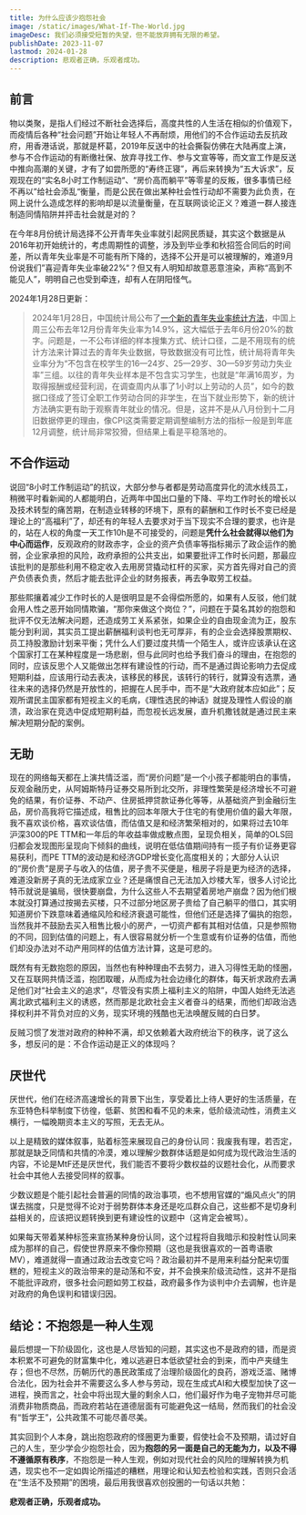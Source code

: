 ```yaml
---
title: 为什么应该少抱怨社会
image: /static/images/What-If-The-World.jpg
imageDesc: 我们必须接受短暂的失望，但不能放弃拥有无限的希望。
publishDate: 2023-11-07
lastmod: 2024-01-28
description: 悲观者正确，乐观者成功。
---
```


## 前言

物以类聚，是指人们经过不断社会选择后，高度共性的人生活在相似的价值观下，而疫情后各种“社会问题”开始让年轻人不再耐烦，用他们的不合作运动去反抗政府，用香港话说，那就是杯葛，2019年反送中的社会撕裂仿佛在大陆再度上演，参与不合作运动的有断缴社保、放弃寻找工作、参与文宣等等，而文宣工作是反送中推向高潮的关键，才有了如尝所愿的“寿终正寝”，再后来转换为“五大诉求”，反观现在的“实名8小时工作制运动“、“房价高而躺平”等零星的反叛，很多事情已经不再以”给社会添乱“衡量，而是公民在做出某种社会性行动却不需要为此负责，在网上说什么造成怎样的影响却是以流量衡量，在互联网谈论正义？难道一群人接连制造同情陷阱并抨击社会就是对的？

在今年8月份统计局选择不公开青年失业率就引起网民质疑，其实这个数据是从2016年初开始统计的，考虑周期性的调整，涉及到毕业季和秋招签合同后的时间差，所以青年失业率是不可能有所下降的，选择不公开是可以被理解的，难道9月份说我们”喜迎青年失业率破22%“？但又有人明知却故意恶意渲染，声称“高到不能见人”，明明自己也受到牵连，却有人在阴阳怪气。

2024年1月28日更新：

> 2024年1月28日，中国统计局公布了[一个新的青年失业率统计方法](https://www.stats.gov.cn/sj/zxfb/202401/t20240117_1946641.html)，中国上周三公布去年12月份青年失业率为14.9%，这大幅低于去年6月份20%的数字。问题是，一不公布详细的样本搜集方式、统计口径，二是不用现有的统计方法来计算过去的青年失业数据，导致数据没有可比性，统计局将青年失业率分为“不包含在校学生的16—24岁、25—29岁、30—59岁劳动力失业率”三组。以往的青年失业样本是不包含实习学生，也就是“年满16周岁，为取得报酬或经营利润，在调查周内从事了1小时以上劳动的人员”，如今的数据口径成了签订全职工作劳动合同的非学生，在当下就业形势下，新的统计方法确实更有助于观察青年就业的情况。但是，这并不是从八月份到十二月旧数据停更的理由，像CPI这类需要定期调整编制方法的指标一般是到年底12月调整，统计局非常狡猾，但结果上看是平稳落地的。

## 不合作运动

说回“8小时工作制运动”的抗议，大部分参与者都是劳动高度异化的流水线员工，稍微平时看新闻的人都能明白，近两年中国出口量的下降、平均工作时长的增长以及技术转型的痛苦期，在制造业转移的环境下，原有的薪酬和工作时长不变已经是理论上的“高福利”了，却还有的年轻人去要求对于当下现实不合理的要求，也许是的，站在人权的角度一天工作10h是不可接受的，问题是**凭什么社会就得以他们为中心而运作**，反观政府的财政赤字，企业的资产负债率等指标揭示了政企运作的脆弱，企业家承担的风险，政府承担的公共支出，如果要批评工作时长问题，那最应该批判的是那些利用不稳定收入去用房贷撬动杠杆的买家，买方首先得对自己的资产负债表负责，然后才能去批评企业的财务报表，再去争取劳工权益。

那些熙攘着减少工作时长的人是很明显是不会得偿所愿的，如果有人反驳，他们就会用人性之恶开始同情欺骗，“那你来做这个岗位？”，问题在于莫名其妙的抱怨和批评不仅无法解决问题，还造成劳工关系紧张，如果企业的自由现金流为正，股东能分到利润，其实员工提出薪酬福利谈判也无可厚非，有的企业会选择股票期权、员工持股激励计划来平衡；凭什么人们要过度共情一个陌生人，或许应该承认在这个国家打工在某种程度是一场悲剧，但与此同时也给予我们奋斗的理由，在抱怨的同时，应该反思个人又能做出怎样有建设性的行动，而不是通过舆论影响力去促成短期利益，应该用行动去表决，该移民的移民，该转行的转行，就算没有选票，通往未来的选择仍然是开放性的，把握在人民手中，而不是“大政府就本应如此”；反观所谓民主国家都有短视主义的毛病，《理性选民的神话》就提及理性人假设的崩溃，政治家在竞选中促成短期利益，而忽视长远发展，直升机撒钱就是通过民主来解决短期分配的案例。

## 无助

现在的网络每天都在上演共情泛滥，而“房价问题”是一个小孩子都能明白的事情，反观金融历史，从阿姆斯特丹证券交易所到北交所，非理性繁荣是经济增长不可避免的结果，有价证券、不动产、住房抵押贷款证券化等等，从基础资产到金融衍生品，房价高我将它描述成，租售比的回本年限大于住宅的有使用价值的最大年限，我不喜欢谈价格，喜欢谈估值，而估值又是和经济繁荣相对的，如果将过去10年沪深300的PE TTM和一年后的年收益率做成散点图，呈现负相关，简单的OLS回归都会发现图形呈现向下倾斜的曲线，说明在低估值期间持有一揽子有价证券更容易获利，而PE TTM的波动是和经济GDP增长变化高度相关的；大部分人认识的“房价贵”是房子与收入的估值，房子贵不买便是，租房子将是更为经济的选择，难道没新房子真的无法成家立业？还是痛恨自己无法加入炒楼大军，很多人讨论比特币就说是骗局，很快要崩盘，为什么这些人不去期望着房地产崩盘？因为他们根本就没打算通过按揭去买楼，只不过部分地区房子贵给了自己躺平的借口，其实明知道房价下跌意味着通缩风险和经济衰退可能性，但他们还是选择了偏执的抱怨，当然我并不鼓励去买入租售比极小的房产，一切资产都有其相对估值，只是参照物的不同，回到估值的问题上，有人很容易就分析一个生意或有价证券的估值，而他们却没办法对不动产用同样的估值方法计算，这是可悲的。

既然有有无数抱怨的原因，当然也有种种理由不去努力，进入习得性无助的怪圈，又在互联网共情泛滥，抱团取暖，从而成为社会边缘化的群体，每天祈求政府去满足他们对“社会主义的追求”，尽管没有实质上福利主义的陷阱，中国人始终无法逃离北欧式福利主义的诱惑，然而那是北欧社会主义者奋斗的结果，而他们却政治选择权利并不背负对应的义务，现实环境的残酷也无法唤醒反贼的白日梦。

反贼习惯了发泄对政府的种种不满，却又依赖着大政府统治下的秩序，说了这么多，想反问的是：不合作运动是正义的体现吗？

## 厌世代

厌世代，他们在经济高速增长的背景下出生，享受着比上待人更好的生活质量，在东亚特色科举制度下彷徨，低薪、贫困和看不见的未来，低阶级流动性，消费主义横行，一幅晚期资本主义的写照，无去无从。

以上是精致的媒体叙事，贴着标签来展现自己的身份认同：我废我有理，若否定，那就是缺乏同情和共情的冷漠，难以理解少数群体话题是如何成为现代政治生活的内容，不论是MtF还是厌世代，我们能否不要将少数权益的议题社会化，从而要求社会中其他人去接受同样的叙事。

少数议题是个能引起社会普遍的同情的政治事项，也不想用官媒的“煽风点火”的阴谋去揣度，只是觉得不论对于弱势群体本身还是吃瓜群众自己，这些都不是切身利益相关的，应该把议题转换到更有建设性的议题中（这肯定会被骂）。

如果每天带着某种标签来宣扬某种身份认同，这个过程将自我暗示和投射性认同来成为那样的自己，假使世界原来不像你预期（这也是我很喜欢的一首粤语歌MV），难道就得一直通过政治去改变它吗？政治最初并不是用来利益分配来切蛋糕的，短视主义的政治带来的是动荡和不安，并不会换来阶级流动性，这并不是指不能批评政府，很多社会问题如劳工权益，政府最多作为谈判中介去调解，也许是对政府的角色误判和错误归因。


## 结论：不抱怨是一种人生观

最后想提一下阶级固化，这也是人尽皆知的问题，其实这也不是政府的错，而是资本积累不可避免的财富集中化，难以逃避日本低欲望社会的到来，而中产夹缝生存；但也不尽然，历朝历代的愚民政策成了治理阶级固化的良药，游戏泛滥、赌博合法化，因为社会并不需要这么多人参与劳动，现在生成式AI和大模型加快了这一进程，换而言之，社会中将出现大量的剩余人口，他们最好作为电子宠物并尽可能消费非物质商品，而政府若站在道德层面有可能避免这一结局，然而我们的社会没有“哲学王”，公共政策不可能尽善尽美。

其实回到个人本身，跳出抱怨政府的怪圈更为重要，假使社会不及预期，请过好自己的人生，至少学会少抱怨社会，因为**抱怨的另一面是自己的无能为力，以及不得不遵循原有秩序**，不抱怨是一种人生观，例如对现代社会的风险的理解转换为机遇，现实也不一定如舆论所描述的糟糕，用理论和认知去检验和实践，否则只会活在“生活不及预期”的困境，最后用我很喜欢创投圈的一句话以共勉：

**悲观者正确，乐观者成功。**